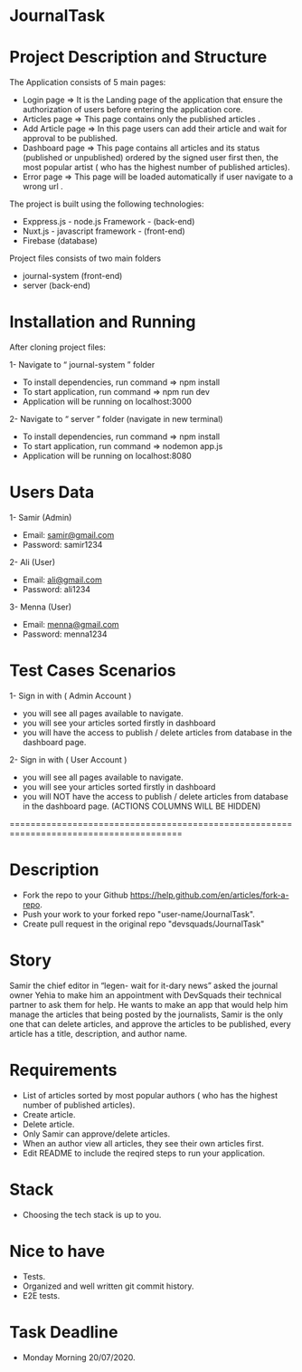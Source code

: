 # JournalTask



# Project Description and Structure

The Application consists of 5 main pages:

- Login page => It is the Landing page of the application that ensure the authorization of users before entering the application core.
- Articles page => This page contains only the published articles .
- Add Article page => In this page users can add their article and wait for approval to be published.
- Dashboard page => This page contains all articles and its status (published or unpublished) ordered by the signed user first then, the most popular artist ( who has the highest number of published articles).
- Error page => This page will be loaded automatically if user navigate to a wrong url .


The project is built using the following technologies:

- Exppress.js  - node.js  Framework -  (back-end) 
- Nuxt.js - javascript framework - (front-end)
- Firebase (database)

Project files consists of two main folders 

- journal-system (front-end)
- server (back-end)

# Installation and Running

After cloning project files:

1- Navigate to  “ journal-system ” folder 

- To install dependencies, run command =>  npm install
- To start application, run command =>  npm run dev
- Application will be running on localhost:3000

2- Navigate to  “ server ” folder  (navigate in new terminal)

- To install dependencies, run command =>  npm install
- To start application, run command =>  nodemon app.js
- Application will be running on localhost:8080

# Users Data 

1- Samir (Admin)

- Email: samir@gmail.com
- Password: samir1234

2- Ali (User)

- Email: ali@gmail.com
- Password: ali1234

3- Menna (User)

- Email: menna@gmail.com
- Password: menna1234

# Test Cases Scenarios 

1- Sign in with ( Admin Account ) 

- you will see all pages available to navigate.
- you will see your articles sorted firstly in dashboard
- you will have the access to publish / delete articles from database in the dashboard page.

2- Sign in with ( User Account ) 

- you will see all pages available to navigate.
- you will see your articles sorted firstly in dashboard
- you will NOT have the access to publish / delete articles from database in the dashboard page. (ACTIONS COLUMNS WILL BE HIDDEN)

=======================================================================================

# Description
- Fork the repo to your Github https://help.github.com/en/articles/fork-a-repo.
- Push your work to your forked repo "user-name/JournalTask".
- Create pull request in the original repo "devsquads/JournalTask"

# Story
Samir the chief editor in “legen- wait for it-dary news” asked the journal owner Yehia to make him an appointment with DevSquads their technical partner to ask them for help.
He wants to make an app that would help him manage the articles that being posted by the journalists, Samir is the only one that can delete articles, and approve the articles to be published, every article has a title, description, and author name.


# Requirements
- List of articles sorted by most popular authors ( who has the highest number of published articles).
- Create article.
- Delete article.
- Only Samir can approve/delete articles.
- When an author view all articles, they see their own articles first. 
- Edit README to include the reqired steps to run your application.

# Stack
- Choosing the tech stack is up to you.

# Nice to have
- Tests.
- Organized and well written git commit history.
- E2E tests.

# Task Deadline
- Monday Morning 20/07/2020.
